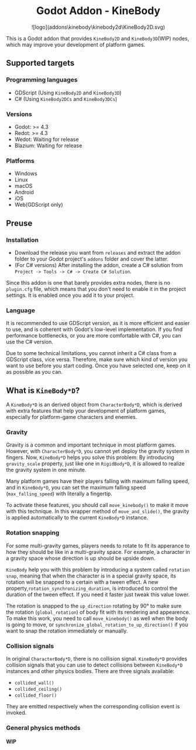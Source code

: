 # <center> Godot Addon - KineBody</center>

<center>![logo](addons\kinebody\kinebody2d\KineBody2D.svg)</center>

This is a Godot addon that provides `KineBody2D` and `KineBody3D`(WIP) nodes, which may improve your development of platform games.

## Supported targets

### Programming languages

* GDScript (Using `KineBody2D` and `KineBody3D`)
* C# (Using `KineBody2DCs` and `KineBody3DCs`)

### Versions

* Godot: >= 4.3
* Redot: >= 4.3
* Wedot: Waiting for release
* Blazium: Waiting for release

### Platforms

* Windows
* Linux
* macOS
* Android
* iOS
* Web(GDScript only)

## Preuse

### Installation

* Download the release you want from `releases` and extract the addon folder to your Godot project's `addons` folder and cover the latter.
* (For C# versions) After installing the addon, create a C# solution from `Project -> Tools -> C# -> Create C# Solution`.

Since this addon is one that barely provides extra nodes, there is no `plugin.cfg` file, which means that you don't need to enable it in the project settings. It is enabled once you add it to your project.

### Language

It is recommended to use GDScript version, as it is more efficient and easier to use, and is coherent with Godot's low-level implementation. If you find performance bottlenecks, or you are more comfortable with C#, you can use the C# version.  

Due to some technical limitations, you cannot inherit a C# class from a GDScript class, vice versa. Therefore, make sure which kind of version you want to use before you start coding. Once you have selected one, keep on it as possible as you can.

## What is `KineBody*D`?

A `KineBody*D` is an derived object from `CharacterBody*D`, which is derived with extra features that help your development of platform games, especially for platform-game characters and enemies.

### Gravity

Gravity is a common and important technique in most platform games. However, with `CharacterBody*D`, you cannot yet deploy the gravity system in fingers. Now, `KineBody*D` helps you solve this problem: By introducing `gravity_scale` property, just like one in `RigidBody*D`, it is allowed to realize the gravity system in one minute.  

Many platform games have their players falling with maximum falling speed, and in `KineBody*D`, you can set the maximum falling speed (`max_falling_speed`) with literally a fingertip.  

To activate these features, you should call `move_kinebody()` to make it move with this technique. In this wrapper method of `move_and_slide()`, the gravity is applied automatically to the current `KineBody*D` instance.

### Rotation snapping

For some multi-gravity games, players needs to rotate to fit its apperance to how they should be like in a multi-gravity space. For example, a character in a gravity space whose direction is up should be upside down.  

`KineBody` help you with this problem by introducing a system called `rotation snap`, meaning that when the character is in a special gravity space, its rotation will be snapped to a certain with a tween effect. A new property,`rotation_synchronizing_duration`, is introduced to control the duration of the tween effect. If you need it faster just tweak this value lower.  

The rotation is snapped to the `up_direction` rotating by 90° to make sure the rotation (`global_rotation`) of body fit with its rendering and appearence. To make this work, you need to call `move_kinebody()` as well when the body is going to move, or `synchronize_global_rotation_to_up_direction()` if you want to snap the rotation immediately or manually.

### Collision signals

In original `CharacterBody*D`, there is no collision signal. `KineBody*D` provides collision signals that you can use to detect collisions between `KineBody*D` instances and other physics bodies. There are three signals available:

* `collided_wall()`
* `collided_ceiling()`
* `collided_floor()`

They are emitted respectively when the corresponding collision event is invoked.

### General physics methods

#### WIP
